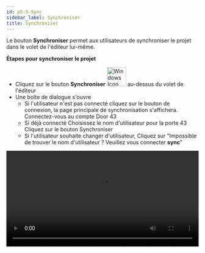 ```yaml
---
id: p5-5-Sync
sidebar_label: Synchroniser
title: Synchroniser
---
```


Le bouton **Synchroniser** permet aux utilisateurs de synchroniser le projet dans le volet de l'éditeur lui-même.

**Étapes pour synchroniser le projet**

- Cliquez sur le bouton **Synchroniser** <img src="/assets/cloudsyncbutton.PNG" alt="Windows Icon" width="50px" /> au-dessus du volet de l'éditeur
- Une boîte de dialogue s'ouvre
    - Si l'utilisateur n'est pas connecté
        cliquez sur le bouton de connexion, la page principale de synchronisation s'affichera.
         Connectez-vous au compte Door 43
     - Si déjà connecté
         Choisissez le nom d'utilisateur pour la porte 43
         Cliquez sur le bouton Synchroniser
     - Si l'utilisateur souhaite changer d'utilisateur,
         Cliquez sur "Impossible de trouver le nom d'utilisateur ? Veuillez vous connecter **sync**"

<video controls src="/0.8.1/en_project_sync.mp4" width="100%" type="video/mp4"></video>

